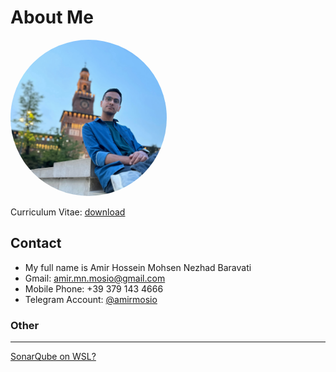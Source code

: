 # About Me


<img src="assets/img/me.jpg" height="auto" width="250" style="border-radius:50%">

Curriculum Vitae: [download](CV%20-%20Amri%20Hossein%20Mohsen%20Nezhad.pdf)

## Contact
 - My full name is Amir Hossein Mohsen Nezhad Baravati
 - Gmail: amir.mn.mosio@gmail.com
 - Mobile Phone: +39 379 143 4666
 - Telegram Account: [@amirmosio](https://t.me/amirmosio)

### Other
---
[SonarQube on WSL?](guids/SonarQube_on_WSL.md)
